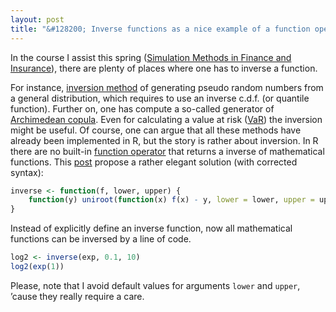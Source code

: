 ```yaml
---
layout: post
title: "&#128200; Inverse functions as a nice example of a function operator"
---
```


In the course I assist this spring ([Simulation Methods in Finance and Insurance](https://hec.unil.ch/hec/syllabus/descriptif/2015?dyn_lang=en)), there are plenty of places where one has to inverse a function.

For instance, [inversion method](https://en.wikipedia.org/wiki/Inverse_transform_sampling) of generating pseudo random numbers from a general distribution, which requires to use an inverse c.d.f. (or quantile function). Further on, one has compute a so-called generator of [Archimedean copula](https://en.wikipedia.org/wiki/Copula_%28probability_theory%29#Most_important_Archimedean_copulas). Even for calculating a value at risk ([VaR](https://en.wikipedia.org/wiki/Value_at_risk)) the inversion might be useful. Of course, one can argue that all these methods have already been implemented in R, but the story is rather about inversion. In R there are no built-in [function operator](http://adv-r.had.co.nz/Function-operators.html) that returns a inverse of mathematical functions. This [post](http://stackoverflow.com/questions/10081479/solving-for-the-inverse-of-a-function-in-r) propose a rather elegant solution (with corrected syntax):

```r
inverse <- function(f, lower, upper) {
    function(y) uniroot(function(x) f(x) - y, lower = lower, upper = upper)[["root"]]
}
```

Instead of explicitly define an inverse function, now all mathematical functions can be inversed by a line of code.

```r
log2 <- inverse(exp, 0.1, 10)
log2(exp(1))
```

Please, note that I avoid default values for arguments `lower` and `upper`, ’cause they really require a care.